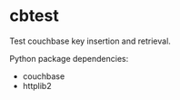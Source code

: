 # cbtest
Test couchbase key insertion and retrieval.




Python package dependencies:
  - couchbase
  - httplib2
